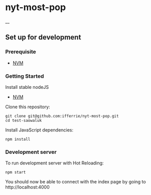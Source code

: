 # nyt-most-pop

__
## Set up for development

### Prerequisite
-  [NVM](https://github.com/creationix/nvm#install-script)


### Getting Started

Install stable nodeJS
 - [NVM](https://github.com/creationix/nvm#install-script)

Clone this repository:
```
git clone git@github.com:ifferrie/nyt-most-pop.git
cd test-saowaluk
```
Install JavaScript dependencies:
```
npm install
```

### Development server
To run development server with Hot Reloading:
```
npm start
```
You should now be able to connect with the index page by going to http://localhost:4000
